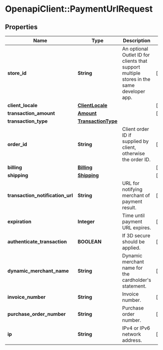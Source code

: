 # OpenapiClient::PaymentUrlRequest

## Properties
Name | Type | Description | Notes
------------ | ------------- | ------------- | -------------
**store_id** | **String** | An optional Outlet ID for clients that support multiple stores in the same developer app. | [optional] 
**client_locale** | [**ClientLocale**](ClientLocale.md) |  | [optional] 
**transaction_amount** | [**Amount**](Amount.md) |  | [optional] 
**transaction_type** | [**TransactionType**](TransactionType.md) |  | 
**order_id** | **String** | Client order ID if supplied by client, otherwise the order ID. | [optional] 
**billing** | [**Billing**](Billing.md) |  | [optional] 
**shipping** | [**Shipping**](Shipping.md) |  | [optional] 
**transaction_notification_url** | **String** | URL for notifying merchant of payment result. | [optional] 
**expiration** | **Integer** | Time until payment URL expires. | [optional] 
**authenticate_transaction** | **BOOLEAN** | If 3D secure should be applied. | [optional] 
**dynamic_merchant_name** | **String** | Dynamic merchant name for the cardholder&#39;s statement. | [optional] 
**invoice_number** | **String** | Invoice number. | [optional] 
**purchase_order_number** | **String** | Purchase order number. | [optional] 
**ip** | **String** | IPv4 or IPv6 network address. | [optional] 


